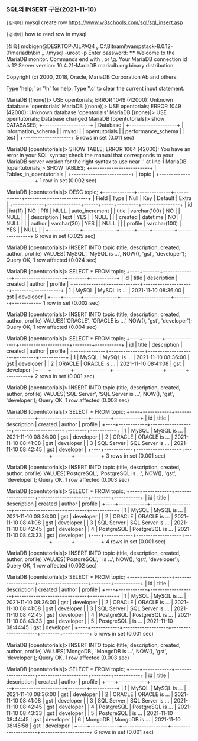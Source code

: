 ### SQL의 INSERT 구문(2021-11-10)

`[검색어]`
mysql create row
https://www.w3schools.com/sql/sql_insert.asp

`[검색어]`
how to read row in mysql

[실습]
mobigen@DESKTOP-AILPAQ4  C:\Bitnami\wampstack-8.0.12-0\mariadb\bin  .\mysql -uroot -p
Enter password: **\*\***
Welcome to the MariaDB monitor. Commands end with ; or \g.
Your MariaDB connection id is 12
Server version: 10.4.21-MariaDB mariadb.org binary distribution

Copyright (c) 2000, 2018, Oracle, MariaDB Corporation Ab and others.

Type 'help;' or '\h' for help. Type '\c' to clear the current input statement.

MariaDB [(none)]> USE opentorials;
ERROR 1049 (42000): Unknown database 'opentorials'
MariaDB [(none)]> USE opentorials;
ERROR 1049 (42000): Unknown database 'opentorials'
MariaDB [(none)]> USE opentutorials;
Database changed
MariaDB [opentutorials]> show DATABASES;
+--------------------+
| Database |
+--------------------+
| information_schema |
| mysql |
| opentutorials |
| performance_schema |
| test |
+--------------------+
5 rows in set (0.011 sec)

MariaDB [opentutorials]> SHOW TABLE;
ERROR 1064 (42000): You have an error in your SQL syntax; check the manual that corresponds to your MariaDB server version for the right syntax to use near '' at line 1
MariaDB [opentutorials]> SHOW TABLES;
+-------------------------+
| Tables_in_opentutorials |
+-------------------------+
| topic |
+-------------------------+
1 row in set (0.002 sec)

MariaDB [opentutorials]> DESC topic;
+-------------+--------------+------+-----+---------+----------------+
| Field | Type | Null | Key | Default | Extra |
+-------------+--------------+------+-----+---------+----------------+
| id | int(11) | NO | PRI | NULL | auto_increment |
| title | varchar(100) | NO | | NULL | |
| description | text | YES | | NULL | |
| created | datetime | NO | | NULL | |
| author | varchar(30) | YES | | NULL | |
| profile | varchar(100) | YES | | NULL | |
+-------------+--------------+------+-----+---------+----------------+
6 rows in set (0.025 sec)

MariaDB [opentutorials]> INSERT INTO topic (title, description, created, author, profile) VALUES('MySQL', 'MySQL is ...', NOW(), 'gst', 'developer');
Query OK, 1 row affected (0.024 sec)

MariaDB [opentutorials]> SELECT \* FROM topic;
+----+-------+--------------+---------------------+--------+-----------+
| id | title | description | created | author | profile |
+----+-------+--------------+---------------------+--------+-----------+
| 1 | MySQL | MySQL is ... | 2021-11-10 08:36:00 | gst | developer |
+----+-------+--------------+---------------------+--------+-----------+
1 row in set (0.002 sec)

MariaDB [opentutorials]> INSERT INTO topic (title, description, created, author, profile) VALUES('ORACLE', 'ORACLE is ...', NOW(), 'gst', 'developer');
Query OK, 1 row affected (0.004 sec)

MariaDB [opentutorials]> SELECT \* FROM topic;
+----+--------+---------------+---------------------+--------+-----------+
| id | title | description | created | author | profile |
+----+--------+---------------+---------------------+--------+-----------+
| 1 | MySQL | MySQL is ... | 2021-11-10 08:36:00 | gst | developer |
| 2 | ORACLE | ORACLE is ... | 2021-11-10 08:41:08 | gst | developer |
+----+--------+---------------+---------------------+--------+-----------+
2 rows in set (0.001 sec)

MariaDB [opentutorials]> INSERT INTO topic (title, description, created, author, profile) VALUES('SQL Server', 'SQL Server is ...', NOW(), 'gst', 'developer');
Query OK, 1 row affected (0.003 sec)

MariaDB [opentutorials]> SELECT \* FROM topic;
+----+------------+-------------------+---------------------+--------+-----------+
| id | title | description | created | author | profile |
+----+------------+-------------------+---------------------+--------+-----------+
| 1 | MySQL | MySQL is ... | 2021-11-10 08:36:00 | gst | developer |
| 2 | ORACLE | ORACLE is ... | 2021-11-10 08:41:08 | gst | developer |
| 3 | SQL Server | SQL Server is ... | 2021-11-10 08:42:45 | gst | developer |
+----+------------+-------------------+---------------------+--------+-----------+
3 rows in set (0.001 sec)

MariaDB [opentutorials]> INSERT INTO topic (title, description, created, author, profile) VALUES('PostgreSQL', 'PostgreSQL is ...', NOW(), 'gst', 'developer');
Query OK, 1 row affected (0.003 sec)

MariaDB [opentutorials]> SELECT \* FROM topic;
+----+------------+-------------------+---------------------+--------+-----------+
| id | title | description | created | author | profile |
+----+------------+-------------------+---------------------+--------+-----------+
| 1 | MySQL | MySQL is ... | 2021-11-10 08:36:00 | gst | developer |
| 2 | ORACLE | ORACLE is ... | 2021-11-10 08:41:08 | gst | developer |
| 3 | SQL Server | SQL Server is ... | 2021-11-10 08:42:45 | gst | developer |
| 4 | PostgreSQL | PostgreSQL is ... | 2021-11-10 08:43:33 | gst | developer |
+----+------------+-------------------+---------------------+--------+-----------+
4 rows in set (0.001 sec)

MariaDB [opentutorials]> INSERT INTO topic (title, description, created, author, profile) VALUES('PostgreSQL', ' is ...', NOW(), 'gst', 'developer');
Query OK, 1 row affected (0.002 sec)

MariaDB [opentutorials]> SELECT \* FROM topic;
+----+------------+-------------------+---------------------+--------+-----------+
| id | title | description | created | author | profile |
+----+------------+-------------------+---------------------+--------+-----------+
| 1 | MySQL | MySQL is ... | 2021-11-10 08:36:00 | gst | developer |
| 2 | ORACLE | ORACLE is ... | 2021-11-10 08:41:08 | gst | developer |
| 3 | SQL Server | SQL Server is ... | 2021-11-10 08:42:45 | gst | developer |
| 4 | PostgreSQL | PostgreSQL is ... | 2021-11-10 08:43:33 | gst | developer |
| 5 | PostgreSQL | is ... | 2021-11-10 08:44:45 | gst | developer |
+----+------------+-------------------+---------------------+--------+-----------+
5 rows in set (0.001 sec)

MariaDB [opentutorials]> INSERT INTO topic (title, description, created, author, profile) VALUES('MongoDB', 'MongoDB is ...', NOW(), 'gst', 'developer');
Query OK, 1 row affected (0.003 sec)

MariaDB [opentutorials]> SELECT \* FROM topic;
+----+------------+-------------------+---------------------+--------+-----------+
| id | title | description | created | author | profile |
+----+------------+-------------------+---------------------+--------+-----------+
| 1 | MySQL | MySQL is ... | 2021-11-10 08:36:00 | gst | developer |
| 2 | ORACLE | ORACLE is ... | 2021-11-10 08:41:08 | gst | developer |
| 3 | SQL Server | SQL Server is ... | 2021-11-10 08:42:45 | gst | developer |
| 4 | PostgreSQL | PostgreSQL is ... | 2021-11-10 08:43:33 | gst | developer |
| 5 | PostgreSQL | is ... | 2021-11-10 08:44:45 | gst | developer |
| 6 | MongoDB | MongoDB is ... | 2021-11-10 08:45:58 | gst | developer |
+----+------------+-------------------+---------------------+--------+-----------+
6 rows in set (0.001 sec)
